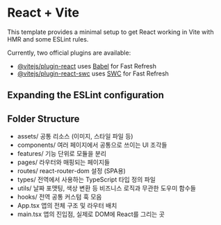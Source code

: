 # React + Vite

This template provides a minimal setup to get React working in Vite with HMR and some ESLint rules.

Currently, two official plugins are available:

- [@vitejs/plugin-react](https://github.com/vitejs/vite-plugin-react/blob/main/packages/plugin-react) uses [Babel](https://babeljs.io/) for Fast Refresh
- [@vitejs/plugin-react-swc](https://github.com/vitejs/vite-plugin-react/blob/main/packages/plugin-react-swc) uses [SWC](https://swc.rs/) for Fast Refresh

## Expanding the ESLint configuration

## Folder Structure

- assets/ 공통 리소스 (이미지, 스타일 파일 등)
- components/ 여러 페이지에서 공통으로 쓰이는 UI 조각들
- features/ 기능 단위로 모듈을 분리
- pages/ 라우터와 매핑되는 페이지들
- routes/ react-router-dom 설정 (SPA용)
- types/ 전역에서 사용하는 TypeScript 타입 정의 파일
- utils/ 날짜 포맷팅, 색상 변환 등 비즈니스 로직과 무관한 도우미 함수들
- hooks/ 전역 공통 커스텀 훅 모음
- App.tsx 앱의 전체 구조 및 라우터 배치
- main.tsx 앱의 진입점, 실제로 DOM에 React를 그리는 곳

